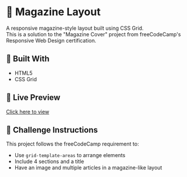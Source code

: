 # 📖 Magazine Layout

A responsive magazine-style layout built using CSS Grid.  
This is a solution to the "Magazine Cover" project from freeCodeCamp's Responsive Web Design certification.

## 🚀 Built With
- HTML5
- CSS Grid

## 🔗 Live Preview
[Click here to view](https:JasonKong-coder//.github.io/fcc-magazine-layout/)

## 🎯 Challenge Instructions
This project follows the freeCodeCamp requirement to:
- Use `grid-template-areas` to arrange elements
- Include 4 sections and a title
- Have an image and multiple articles in a magazine-like layout